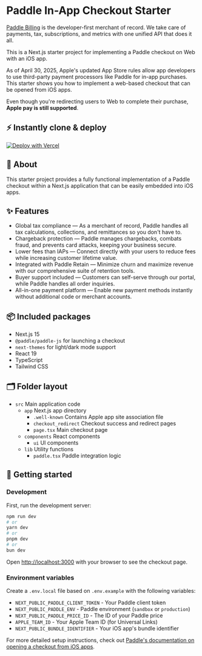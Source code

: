 # Paddle In-App Checkout Starter

[Paddle Billing](https://www.paddle.com/solutions/web-stores?utm_source=dx&utm_medium=paddle-in-app-checkout-starter) is the developer-first merchant of record. We take care of payments, tax, subscriptions, and metrics with one unified API that does it all.

This is a Next.js starter project for implementing a Paddle checkout on Web with an iOS app.

As of April 30, 2025, Apple's updated App Store rules allow app developers to use third-party payment processors like Paddle for in-app purchases. This starter shows you how to implement a web-based checkout that can be opened from iOS apps.

Even though you're redirecting users to Web to complete their purchase, **Apple pay is still supported**.

## ⚡️ Instantly clone & deploy

[![Deploy with Vercel](https://vercel.com/button)](https://vercel.com/new/clone?repository-url=https%3A%2F%2Fgithub.com%2FPaddleHQ%2Fpaddle-in-app-checkout-starter&env=NEXT_PUBLIC_PADDLE_CLIENT_TOKEN,NEXT_PUBLIC_PADDLE_ENV,NEXT_PUBLIC_PADDLE_PRICE_ID,APPLE_TEAM_ID,NEXT_PUBLIC_BUNDLE_IDENTIFIER)

## 🔦 About

This starter project provides a fully functional implementation of a Paddle checkout within a Next.js application that can be easily embedded into iOS apps.

## ✨ Features

- Global tax compliance — As a merchant of record, Paddle handles all tax calculations, collections, and remittances so you don't have to.
- Chargeback protection — Paddle manages chargebacks, combats fraud, and prevents card attacks, keeping your business secure.
- Lower fees than IAPs — Connect directly with your users to reduce fees while increasing customer lifetime value.
- Integrated with Paddle Retain — Minimize churn and maximize revenue with our comprehensive suite of retention tools.
- Buyer support included — Customers can self-serve through our portal, while Paddle handles all order inquiries.
- All-in-one payment platform — Enable new payment methods instantly without additional code or merchant accounts.

## 📦 Included packages

- Next.js 15
- `@paddle/paddle-js` for launching a checkout
- `next-themes` for light/dark mode support
- React 19
- TypeScript
- Tailwind CSS

## 🗂 Folder layout

- `src` Main application code
  - `app` Next.js app directory
    - `.well-known` Contains Apple app site association file
    - `checkout_redirect` Checkout success and redirect pages
    - `page.tsx` Main checkout page
  - `components` React components
    - `ui` UI components
  - `lib` Utility functions
    - `paddle.tsx` Paddle integration logic

## 🏁 Getting started

### Development

First, run the development server:

```bash
npm run dev
# or
yarn dev
# or
pnpm dev
# or
bun dev
```

Open [http://localhost:3000](http://localhost:3000) with your browser to see the checkout page.

### Environment variables

Create a `.env.local` file based on `.env.example` with the following variables:

- `NEXT_PUBLIC_PADDLE_CLIENT_TOKEN` - Your Paddle client token
- `NEXT_PUBLIC_PADDLE_ENV` - Paddle environment (`sandbox` or `production`)
- `NEXT_PUBLIC_PADDLE_PRICE_ID` - The ID of your Paddle price
- `APPLE_TEAM_ID` - Your Apple Team ID (for Universal Links)
- `NEXT_PUBLIC_BUNDLE_IDENTIFIER` - Your iOS app's bundle identifier

For more detailed setup instructions, check out [Paddle's documentation on opening a checkout from iOS apps](https://developer.paddle.com/build/launch-ios-app-checkout).
